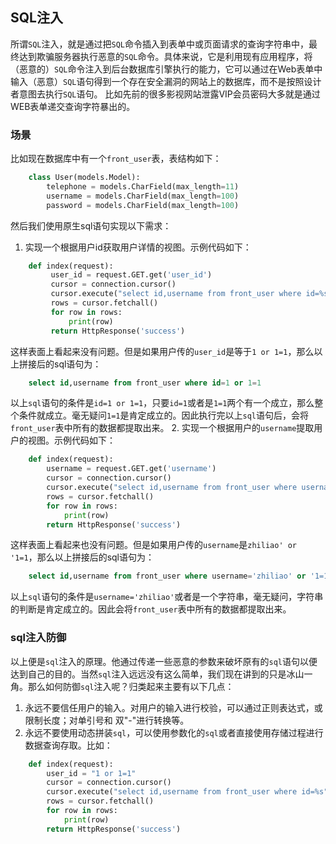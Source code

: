 ## SQL注入

所谓`SQL`注入，就是通过把`SQL`命令插入到表单中或页面请求的查询字符串中，最终达到欺骗服务器执行恶意的`SQL`命令。具体来说，它是利用现有应用程序，将（恶意的）`SQL`命令注入到后台数据库引擎执行的能力，它可以通过在Web表单中输入（恶意）`SQL`语句得到一个存在安全漏洞的网站上的数据库，而不是按照设计者意图去执行`SQL`语句。 比如先前的很多影视网站泄露VIP会员密码大多就是通过WEB表单递交查询字符暴出的。

### 场景

比如现在数据库中有一个`front_user`表，表结构如下：
```python
    class User(models.Model):
        telephone = models.CharField(max_length=11)
        username = models.CharField(max_length=100)
        password = models.CharField(max_length=100)
```
然后我们使用原生sql语句实现以下需求：
1. 实现一个根据用户id获取用户详情的视图。示例代码如下：
```python
    def index(request):
         user_id = request.GET.get('user_id')
         cursor = connection.cursor()
         cursor.execute("select id,username from front_user where id=%s" % user_id)
         rows = cursor.fetchall()
         for row in rows:
             print(row)
         return HttpResponse('success')
```
这样表面上看起来没有问题。但是如果用户传的`user_id`是等于`1 or 1=1`，那么以上拼接后的sql语句为：
```sql
    select id,username from front_user where id=1 or 1=1
```
以上`sql`语句的条件是`id=1 or 1=1`，只要`id=1`或者是`1=1`两个有一个成立，那么整个条件就成立。毫无疑问`1=1`是肯定成立的。因此执行完以上`sql`语句后，会将`front_user`表中所有的数据都提取出来。
2. 实现一个根据用户的`username`提取用户的视图。示例代码如下：
```python
    def index(request):
        username = request.GET.get('username')
        cursor = connection.cursor()
        cursor.execute("select id,username from front_user where username='%s'" % username)
        rows = cursor.fetchall()
        for row in rows:
            print(row)
        return HttpResponse('success')
```
这样表面上看起来也没有问题。但是如果用户传的`username`是`zhiliao' or '1=1`，那么以上拼接后的sql语句为：
```sql
    select id,username from front_user where username='zhiliao' or '1=1'
```
以上`sql`语句的条件是`username='zhiliao'`或者是一个字符串，毫无疑问，字符串的判断是肯定成立的。因此会将`front_user`表中所有的数据都提取出来。

### sql注入防御

以上便是`sql`注入的原理。他通过传递一些恶意的参数来破坏原有的`sql`语句以便达到自己的目的。当然`sql`注入远远没有这么简单，我们现在讲到的只是冰山一角。那么如何防御`sql`注入呢？归类起来主要有以下几点：
1. 永远不要信任用户的输入。对用户的输入进行校验，可以通过正则表达式，或限制长度；对单引号和 双"-"进行转换等。
2. 永远不要使用动态拼装`sql`，可以使用参数化的`sql`或者直接使用存储过程进行数据查询存取。比如：
```python
    def index(request):
        user_id = "1 or 1=1"
        cursor = connection.cursor()
        cursor.execute("select id,username from front_user where id=%s",(user_id,))
        rows = cursor.fetchall()
        for row in rows:
            print(row)
        return HttpResponse('success')
```